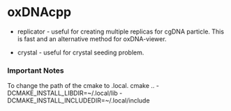 # oxDNAcpp
- replicator - useful for creating multiple replicas for cgDNA particle. This is fast and an alternative method for oxDNA-viewer.

- crystal - useful for crystal seeding problem.

### Important Notes

To change the path of the cmake to .local.
cmake .. -DCMAKE_INSTALL_LIBDIR=~/.local/lib -DCMAKE_INSTALL_INCLUDEDIR=~/.local/include
